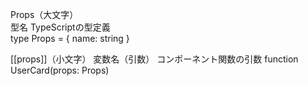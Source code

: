
Props（大文字）	
型名	TypeScriptの型定義	
type Props = { name: string }

[[props]]（小文字）
変数名（引数）	
コンポーネント関数の引数	function UserCard(props: Props)

